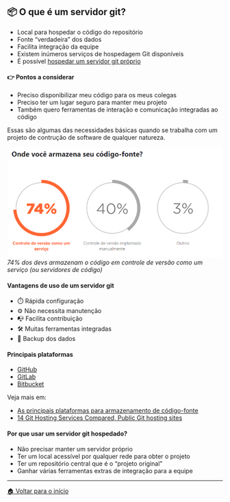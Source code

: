 ## 📦 O que é um servidor git?

- Local para hospedar o código do repositório
- Fonte “verdadeira” dos dados
- Facilita integração da equipe
- Existem inúmeros serviços de hospedagem Git disponíveis
  <br/>
- É possível [hospedar um servidor git próprio](https://git-scm.com/book/en/v2/Git-on-the-Server-The-Protocols)

#### 👉 Pontos a considerar

- Preciso disponibilizar meu código para os meus colegas
- Preciso ter um lugar seguro para manter meu projeto
- Também quero ferramentas de interação e comunicação integradas ao código

Essas são algumas das necessidades básicas quando se trabalha com um projeto de contrução de software de qualquer natureza.

![Pesquisa anual realizada pela Jetbrains "O Estado do Ecossistema de Desenvolvedores de 2021"](./../../assets/images/github/git-server-research-01.png)
_74% dos devs armazenam o código em controle de versão como um serviço (ou servidores de código)_

#### Vantagens de uso de um servidor git

- ⏱️ Rápida configuração
- ⚙️ Não necessita manutenção
- 📭 Facilita contribuição
- 🛠️ Muitas ferramentas integradas
- 💾 Backup dos dados

#### Principais plataformas

- [GitHub](https://github.com/)
- [GitLab](https://about.gitlab.com/)
- [Bitbucket](https://bitbucket.org/)

Veja mais em:

- [As principais plataformas para armazenamento de código-fonte](https://www.treinaweb.com.br/blog/as-principais-plataformas-para-armazenamento-de-codigo-fonte)
- [14 Git Hosting Services Compared, Public Git hosting sites](https://www.git-tower.com/blog/git-hosting-services-compared/)

#### Por que usar um servidor git hospedado?

- Não precisar manter um servidor próprio
- Ter um local acessível por qualquer rede para obter o projeto
- Ter um repositório central que é o “projeto original”
- Ganhar várias ferramentas extras de integração para a equipe

---

[🏠 Voltar para o início](./../../README.md)
